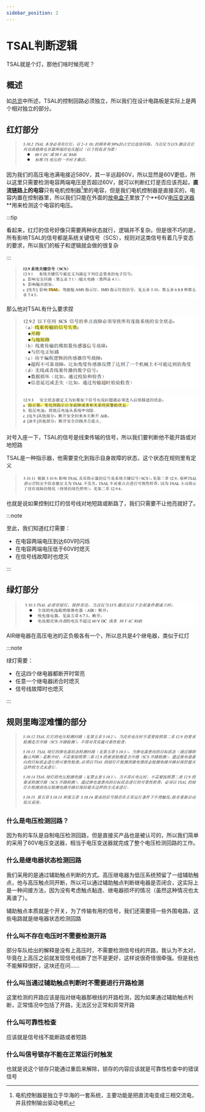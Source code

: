 ```yaml
---
sidebar_position: 2
---
```


# TSAL判断逻辑

TSAL就是个灯，那他们啥时候亮呢？

## 概述

如[总览](./TSAL_Intro.md#指示灯)中所述，TSAL的控制回路必须独立，所以我们在设计电路板是实际上是两个相对独立的部分。

## 红灯部分

> ![image-20230523122116806](./assets/image-20230523122116806.png)

因为我们的高压电池满电接近580V，其一半远超60V，所以显然是60V更低，所以这里只需要检测电容两端电压是否超过60V，就可以判断红灯是否应该亮起，**直流链路上的电容**只有电机控制器[^1]里的电容，但是我们电机控制器是直接买的，电容内置在控制器里，所以我们只能在外面的[放电盒子](../Basic-Technology/放电盒子)里放了个**60V[电压变送器](../Basic-Technology/%E7%94%B5%E5%8E%8B%E5%8F%98%E9%80%81%E5%99%A8)**用来检测这个电容的电压。

:::tip

看起来，红灯的信号好像只需要两种状态就行，逻辑并不复杂。但是很不巧的是，所有影响TSAL的信号都是系统关键信号（SCS），规则对这类信号有着几乎变态的要求，所以我们的板子和逻辑就会做的很复杂

:::

> ![image-20230523204011500](./assets/image-20230523204011500.png)

那么他对TSAL有什么要求捏

> ![image-20230523204417142](./assets/image-20230523204417142.png)
>
> ![image-20230523204419164](./assets/image-20230523204419164.png)

对号入座一下，TSAL的信号是线束传输的信号，所以我们要判断他不能开路或对地短路

TSAL是一种指示器，他需要变化到指示自身故障的状态，这个状态在规则里有定义

> ![image-20230523204608264](./assets/image-20230523204608264.png)

也就是说如果控制红灯的信号线对地短路或断路了，我们只需要不让他亮就好了。

:::note

至此，我们知道红灯需要：

- 在电容两端电压到达60V时闪烁
- 在电容两端电压低于60V时熄灭
- 在信号线故障时也熄灭

:::

## 绿灯部分

> ![image-20230523204919496](./assets/image-20230523204919496.png)

AIR继电器在高压电池的正负极各有一个，所以总共是4个继电器，类似于红灯

:::note

绿灯需要：

- 在这四个继电器都断开时常亮
- 任意一个继电器闭合时熄灭
- 信号线故障时也熄灭

:::

## 规则里晦涩难懂的部分

> ![image-20230523205343151](./assets/image-20230523205343151.png)

### 什么是电压检测回路？

因为有的车队是自制电压检测回路，但是直接买产品也是被认可的，所以我们简单的采用了60V电压变送器，相当于电压变送器就完成了整个电压检测回路的工作。

### 什么是继电器状态检测回路

我们采用的是通过辅助触点判断的方式。高压继电器为低压系统预留了一组辅助触点，他与高压触点同开断，所以可以通过辅助触点判断继电器是否闭合，这实际上是一种间接方法，因为没有考虑触点黏连、继电器损坏的情况（虽然这种情况也太离谱了）。

辅助触点本质就是个开关，为了传输有用的信号，我们还需要搭一些外围电路，这些电路就是继电器状态检测回路

### 什么叫不存在电压时不需要检测开路

部分车队给出的解释是没有上高压时，不需要检测信号线的开路，我认为不太对，毕竟在上高压之前就发现信号线断了岂不是更好，这样说很奇怪很牵强。但是我也不能解释很好，这块还在问……

### 什么叫当通过辅助触点判断时不需要进行开路检测

这里检测的开路应该是指对继电器那根线的开路检测，因为如果通过辅助触点判断，正常情况中包括了开路，无法区分正常和异常开路

### 什么叫可靠性检查

应该就是信号线不能断路或者短路

### 什么叫信号锁存不能在正常运行时触发

也就是说这个锁存只能通过重启来解除，锁存的内容应该就是可靠性检查中的错误信号



[^1]: 电机控制器是独立于华海的一套系统，主要功能是把直流电变成三相交流电，并且控制输出驱动电机

